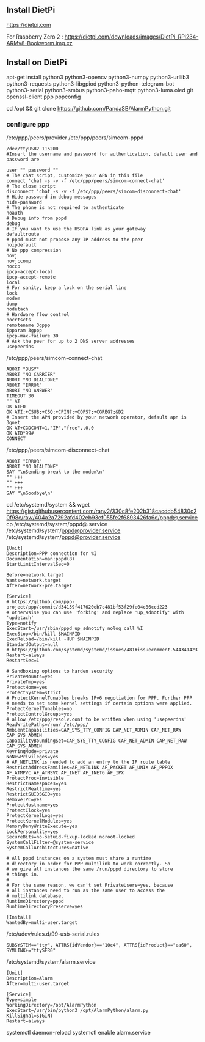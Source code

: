 ## Install DietPi
https://dietpi.com

For Raspberry Zero 2 : https://dietpi.com/downloads/images/DietPi_RPi234-ARMv8-Bookworm.img.xz

## Install on DietPi

apt-get install python3 python3-opencv python3-numpy python3-urllib3 python3-requests python3-libgpiod python3-python-telegram-bot python3-serial python3-smbus python3-paho-mqtt python3-luma.oled git openssl-client ppp pppconfig

cd /opt && git clone https://github.com/PandaSB/AlarmPython.git


### configure ppp
/etc/ppp/peers/provider
/etc/ppp/peers/simcom-pppd
```
/dev/ttyUSB2 115200
#Insert the username and password for authentication, default user and password are

user "" password ""
# The chat script, customize your APN in this file
connect 'chat -s -v -f /etc/ppp/peers/simcom-connect-chat'
# The close script
disconnect 'chat -s -v -f /etc/ppp/peers/simcom-disconnect-chat'
# Hide password in debug messages
hide-password
# The phone is not required to authenticate
noauth
# Debug info from pppd
debug
# If you want to use the HSDPA link as your gateway
defaultroute
# pppd must not propose any IP address to the peer
noipdefault
# No ppp compression
novj
novjccomp
noccp
ipcp-accept-local
ipcp-accept-remote
local
# For sanity, keep a lock on the serial line
lock
modem
dump
nodetach
# Hardware flow control
nocrtscts
remotename 3gppp
ipparam 3gppp
ipcp-max-failure 30
# Ask the peer for up to 2 DNS server addresses
usepeerdns
```

/etc/ppp/peers/simcom-connect-chat
```
ABORT "BUSY"
ABORT "NO CARRIER"
ABORT "NO DIALTONE"
ABORT "ERROR"
ABORT "NO ANSWER"
TIMEOUT 30
"" AT
OK ATE0
OK ATI;+CSUB;+CSQ;+CPIN?;+COPS?;+CGREG?;&D2
# Insert the APN provided by your network operator, default apn is 3gnet
OK AT+CGDCONT=1,"IP","free",,0,0
OK ATD*99#
CONNECT
```

/etc/ppp/peers/simcom-disconnect-chat
```
ABORT "ERROR"
ABORT "NO DIALTONE"
SAY "\nSending break to the modem\n"
"" +++
"" +++
"" +++
SAY "\nGoodbye\n"
```

cd /etc/systemd/system && wget https://gist.githubusercontent.com/rany2/330c8fe202b318cacdcb54830c20f98c/raw/404a2a7292afd402eb93ef055fe2f6893426fa6d/pppd@.service
cp /etc/systemd/system/pppd@.service /etc/systemd/system/pppd@provider.service
/etc/systemd/system/pppd@provider.service
```
[Unit]
Description=PPP connection for %I
Documentation=man:pppd(8)
StartLimitIntervalSec=0

Before=network.target
Wants=network.target
After=network-pre.target

[Service]
# https://github.com/ppp-project/ppp/commit/d34159f417620eb7c481bf53f29fe04c86ccd223
# otherwsise you can use 'forking' and replace 'up_sdnotify' with 'updetach'
Type=notify
ExecStart=/usr/sbin/pppd up_sdnotify nolog call %I
ExecStop=/bin/kill $MAINPID
ExecReload=/bin/kill -HUP $MAINPID
StandardOutput=null
# https://github.com/systemd/systemd/issues/481#issuecomment-544341423
Restart=always
RestartSec=1

# Sandboxing options to harden security
PrivateMounts=yes
PrivateTmp=yes
ProtectHome=yes
ProtectSystem=strict
# ProtectKernelTunables breaks IPv6 negotiation for PPP. Further PPP
# needs to set some kernel settings if certain options were applied.
ProtectKernelTunables=no
ProtectControlGroups=yes
# allow /etc/ppp/resolv.conf to be written when using 'usepeerdns'
ReadWritePaths=/run/ /etc/ppp/
AmbientCapabilities=CAP_SYS_TTY_CONFIG CAP_NET_ADMIN CAP_NET_RAW CAP_SYS_ADMIN
CapabilityBoundingSet=CAP_SYS_TTY_CONFIG CAP_NET_ADMIN CAP_NET_RAW CAP_SYS_ADMIN
KeyringMode=private
NoNewPrivileges=yes
# AF_NETLINK is needed to add an entry to the IP route table
RestrictAddressFamilies=AF_NETLINK AF_PACKET AF_UNIX AF_PPPOX AF_ATMPVC AF_ATMSVC AF_INET AF_INET6 AF_IPX
ProtectProc=invisible
RestrictNamespaces=yes
RestrictRealtime=yes
RestrictSUIDSGID=yes
RemoveIPC=yes
ProtectHostname=yes
ProtectClock=yes
ProtectKernelLogs=yes
ProtectKernelModules=yes
MemoryDenyWriteExecute=yes
LockPersonality=yes
SecureBits=no-setuid-fixup-locked noroot-locked
SystemCallFilter=@system-service
SystemCallArchitectures=native

# All pppd instances on a system must share a runtime
# directory in order for PPP multilink to work correctly. So
# we give all instances the same /run/pppd directory to store
# things in.
#
# For the same reason, we can't set PrivateUsers=yes, because
# all instances need to run as the same user to access the
# multilink database.
RuntimeDirectory=pppd
RuntimeDirectoryPreserve=yes

[Install]
WantedBy=multi-user.target
```

/etc/udev/rules.d/99-usb-serial.rules
```
SUBSYSTEM=="tty", ATTRS{idVendor}=="10c4", ATTRS{idProduct}=="ea60", SYMLINK+="ttySER0"
```
 

 /etc/systemd/system/alarm.service
 ```
[Unit]
Description=Alarm
After=multi-user.target

[Service]
Type=simple
WorkingDirectory=/opt/AlarmPython
ExecStart=/usr/bin/python3 /opt/AlarmPython/alarm.py
KillSignal=SIGINT
Restart=always
 ```
systemctl daemon-reload
systemctl enable alarm.service
